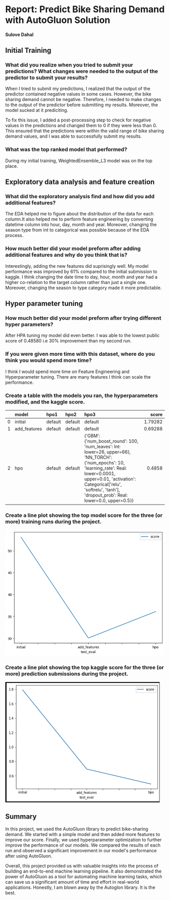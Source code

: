 # Report: Predict Bike Sharing Demand with AutoGluon Solution

#### Sulove Dahal

## Initial Training

### What did you realize when you tried to submit your predictions? What changes were needed to the output of the predictor to submit your results?

When I tried to submit my predictions, I realized that the output of the predictor contained negative values in some cases. However, the bike sharing demand cannot be negative. Therefore, I needed to make changes to the output of the predictor before submitting my results. Moreover, the model sucked at it prediciting.

To fix this issue, I added a post-processing step to check for negative values in the predictions and changed them to 0 if they were less than 0. This ensured that the predictions were within the valid range of bike sharing demand values, and I was able to successfully submit my results.

### What was the top ranked model that performed?

During my initial training, WeightedEnsemble_L3 model was on the top place.

## Exploratory data analysis and feature creation

### What did the exploratory analysis find and how did you add additional features?

The EDA helped me to figure about the distribution of the data for each column.It also helped me to perform feature engineering by converting datetime column into hour, day, month and year. Moreover, changing the season type from int to categorical was possible because of the EDA process.

### How much better did your model preform after adding additional features and why do you think that is?

Interestingly, adding the new features did suprisingly well. My model performance was improved by 61% compared to the initial submission to kaggle. I think changing the date time to day, hour, month and year had a higher co-relation to the target column rather than just a single one. Moreover, changing the season to type category made it more predictable.

## Hyper parameter tuning

### How much better did your model preform after trying different hyper parameters?

After HPA tuning my model did even better. I was able to the lowest public score of 0.48580 i.e 30% improvement than my second run.

### If you were given more time with this dataset, where do you think you would spend more time?

I think I would spend more time on Feature Engineering and Hyperparameter tuning. There are many features I think can scale the performance.

### Create a table with the models you ran, the hyperparameters modified, and the kaggle score.

|     | model        | hpo1    | hpo2    | hpo3                                                                                                                                                                                                                                                         |   score |
| --: | :----------- | :------ | :------ | :----------------------------------------------------------------------------------------------------------------------------------------------------------------------------------------------------------------------------------------------------------- | ------: |
|   0 | initial      | default | default | default                                                                                                                                                                                                                                                      | 1.79282 |
|   1 | add_features | default | default | default                                                                                                                                                                                                                                                      | 0.69288 |
|   2 | hpo          | default | default | {'GBM': {'num_boost_round': 100, 'num_leaves': Int: lower=26, upper=66}, 'NN_TORCH': {'num_epochs': 10, 'learning_rate': Real: lower=0.0001, upper=0.01, 'activation': Categorical['relu', 'softrelu', 'tanh'], 'dropout_prob': Real: lower=0.0, upper=0.5}} |  0.4858 |

### Create a line plot showing the top model score for the three (or more) training runs during the project.

![ModelScore](./model_test_score_r2.png)

### Create a line plot showing the top kaggle score for the three (or more) prediction submissions during the project.

![kaggleScore](./kaggle_score_r.png)

## Summary

In this project, we used the AutoGluon library to predict bike-sharing demand. We started with a simple model and then added more features to improve our score. Finally, we used hyperparameter optimization to further improve the performance of our models. We compared the results of each run and observed a significant improvement in our model's performance after using AutoGluon.

Overall, this project provided us with valuable insights into the process of building an end-to-end machine learning pipeline. It also demonstrated the power of AutoGluon as a tool for automating machine learning tasks, which can save us a significant amount of time and effort in real-world applications. Honestly, I am blown away by the Autoglon library. It is the best.
